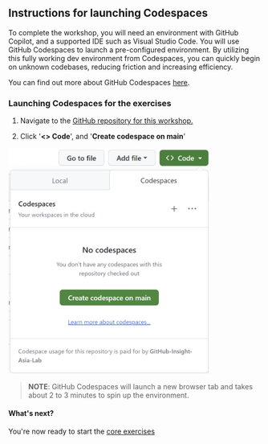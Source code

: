 ## Instructions for launching Codespaces

To complete the workshop, you will need an environment with GitHub Copilot, and a supported IDE such as Visual Studio Code. You will use GitHub Codespaces to launch a pre-configured environment. By utilizing this fully working dev environment from Codespaces, you can quickly begin on unknown codebases, reducing friction and increasing efficiency.

You can find out more about GitHub Codespaces [here](https://github.com/features/codespaces).


### Launching Codespaces for the exercises

1. Navigate to the [GitHub repository for this workshop.](https://github.com/GitHub-Insight-Asia-Lab/copilot-workshop-node-calculator)

2. Click '**<> Code**', and '**Create codespace on main**'

<img width="400" alt="Open in a Codespace" src="../assets/Open in a Codespace.png">


>**NOTE**: GitHub Codespaces will launch a new browser tab and takes about 2 to 3 minutes to spin up the environment. 


#### What's next?

You're now ready to start the [core exercises](<./2. core exercises.md>)